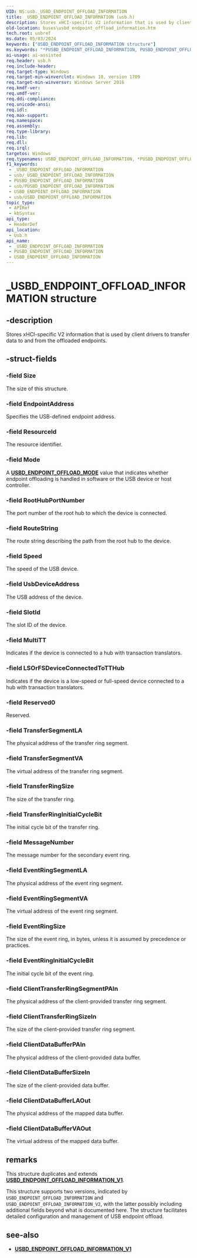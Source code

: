 ```yaml
---
UID: NS:usb._USBD_ENDPOINT_OFFLOAD_INFORMATION
title: _USBD_ENDPOINT_OFFLOAD_INFORMATION (usb.h)
description: Stores xHCI-specific V2 information that is used by client drivers to transfer data to and from the offloaded endpoints.
old-location: buses\usbd_endpoint_offload_information.htm
tech.root: usbref
ms.date: 05/03/2024
keywords: ["USBD_ENDPOINT_OFFLOAD_INFORMATION structure"]
ms.keywords: "*PUSBD_ENDPOINT_OFFLOAD_INFORMATION, PUSBD_ENDPOINT_OFFLOAD_INFORMATION, PUSBD_ENDPOINT_OFFLOAD_INFORMATION structure pointer [Buses], USBD_ENDPOINT_OFFLOAD_INFORMATION, USBD_ENDPOINT_OFFLOAD_INFORMATION structure [Buses], _USBD_ENDPOINT_OFFLOAD_INFORMATION, buses.usbd_endpoint_offload_information, usb/PUSBD_ENDPOINT_OFFLOAD_INFORMATION, usb/USBD_ENDPOINT_OFFLOAD_INFORMATION"
ai-usage: ai-assisted
req.header: usb.h
req.include-header: 
req.target-type: Windows
req.target-min-winverclnt: Windows 10, version 1709
req.target-min-winversvr: Windows Server 2016
req.kmdf-ver: 
req.umdf-ver: 
req.ddi-compliance: 
req.unicode-ansi: 
req.idl: 
req.max-support: 
req.namespace: 
req.assembly: 
req.type-library: 
req.lib: 
req.dll: 
req.irql: 
targetos: Windows
req.typenames: USBD_ENDPOINT_OFFLOAD_INFORMATION, *PUSBD_ENDPOINT_OFFLOAD_INFORMATION
f1_keywords:
 - _USBD_ENDPOINT_OFFLOAD_INFORMATION
 - usb/_USBD_ENDPOINT_OFFLOAD_INFORMATION
 - PUSBD_ENDPOINT_OFFLOAD_INFORMATION
 - usb/PUSBD_ENDPOINT_OFFLOAD_INFORMATION
 - USBD_ENDPOINT_OFFLOAD_INFORMATION
 - usb/USBD_ENDPOINT_OFFLOAD_INFORMATION
topic_type:
 - APIRef
 - kbSyntax
api_type:
 - HeaderDef
api_location:
 - Usb.h
api_name:
 - _USBD_ENDPOINT_OFFLOAD_INFORMATION
 - PUSBD_ENDPOINT_OFFLOAD_INFORMATION
 - USBD_ENDPOINT_OFFLOAD_INFORMATION
---
```


# _USBD_ENDPOINT_OFFLOAD_INFORMATION structure

## -description

Stores xHCI-specific V2 information that is used by client drivers to transfer data to and from the offloaded endpoints.

## -struct-fields

### -field Size

The size of this structure.

### -field EndpointAddress

Specifies the USB-defined endpoint address.

### -field ResourceId

The resource identifier.

### -field Mode

A **[USBD_ENDPOINT_OFFLOAD_MODE](ne-usb-_usbd_endpoint_offload_mode.md)** value that indicates whether endpoint offloading is handled in software or the USB device or host controller.

### -field RootHubPortNumber

The port number of the root hub to which the device is connected.

### -field RouteString

The route string describing the path from the root hub to the device.

### -field Speed

The speed of the USB device.

### -field UsbDeviceAddress

The USB address of the device.

### -field SlotId

The slot ID of the device.

### -field MultiTT

Indicates if the device is connected to a hub with transaction translators.

### -field LSOrFSDeviceConnectedToTTHub

Indicates if the device is a low-speed or full-speed device connected to a hub with transaction translators.

### -field Reserved0

Reserved.

### -field TransferSegmentLA

The physical address of the transfer ring segment.

### -field TransferSegmentVA

The virtual address of the transfer ring segment.

### -field TransferRingSize

The size of the transfer ring.

### -field TransferRingInitialCycleBit

The initial cycle bit of the transfer ring.

### -field MessageNumber

The message number for the secondary event ring.

### -field EventRingSegmentLA

The physical address of the event ring segment.

### -field EventRingSegmentVA

The virtual address of the event ring segment.

### -field EventRingSize

The size of the event ring, in bytes, unless it is assumed by precedence or practices.

### -field EventRingInitialCycleBit

The initial cycle bit of the event ring.

### -field ClientTransferRingSegmentPAIn

The physical address of the client-provided transfer ring segment.

### -field ClientTransferRingSizeIn

The size of the client-provided transfer ring segment.

### -field ClientDataBufferPAIn

The physical address of the client-provided data buffer.

### -field ClientDataBufferSizeIn

The size of the client-provided data buffer.

### -field ClientDataBufferLAOut

The physical address of the mapped data buffer.

### -field ClientDataBufferVAOut

The virtual address of the mapped data buffer.

## remarks

This structure duplicates and extends **[USBD_ENDPOINT_OFFLOAD_INFORMATION_V1](ns-usb-usbd_endpoint_offload_information_v1.md)**.

This structure supports two versions, indicated by `USBD_ENDPOINT_OFFLOAD_INFORMATION` and `USBD_ENDPOINT_OFFLOAD_INFORMATION_V2`, with the latter possibly including additional fields beyond what is documented here. The structure facilitates detailed configuration and management of USB endpoint offload.

## see-also

- **[USBD_ENDPOINT_OFFLOAD_INFORMATION_V1](ns-usb-usbd_endpoint_offload_information_v1.md)**
